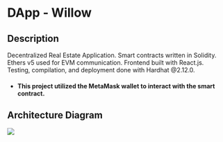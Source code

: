 # DApp - Willow

## Description
Decentralized Real Estate Application. Smart contracts written in Solidity. Ethers v5 used for EVM communication. Frontend built with React.js. Testing, compilation, and deployment done with Hardhat @2.12.0.

* #### This project utilized the MetaMask wallet to interact with the smart contract.

## Architecture Diagram
<img src="https://i.ibb.co/gwSRhPV/Screenshot-2024-02-17-at-7-31-59-PM.png" />
